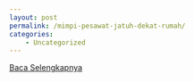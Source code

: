 ```yaml
---
layout: post
permalink: /mimpi-pesawat-jatuh-dekat-rumah/
categories:
    - Uncategorized
---
```


[Baca Selengkapnya](/09)
